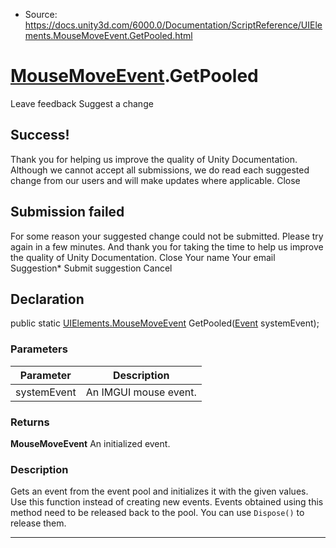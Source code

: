 * Source: https://docs.unity3d.com/6000.0/Documentation/ScriptReference/UIElements.MouseMoveEvent.GetPooled.html

#  [MouseMoveEvent](https://docs.unity3d.com/6000.0/Documentation/ScriptReference/UIElements.MouseMoveEvent.html).GetPooled
Leave feedback
Suggest a change
## Success!
Thank you for helping us improve the quality of Unity Documentation. Although we cannot accept all submissions, we do read each suggested change from our users and will make updates where applicable.
Close
## Submission failed
For some reason your suggested change could not be submitted. Please <a>try again</a> in a few minutes. And thank you for taking the time to help us improve the quality of Unity Documentation.
Close
Your name Your email Suggestion* Submit suggestion
Cancel
## Declaration
public static [UIElements.MouseMoveEvent](https://docs.unity3d.com/6000.0/Documentation/ScriptReference/UIElements.MouseMoveEvent.html) GetPooled([Event](https://docs.unity3d.com/6000.0/Documentation/ScriptReference/Event.html) systemEvent); 
### Parameters
Parameter | Description  
---|---  
systemEvent | An IMGUI mouse event.  
### Returns
**MouseMoveEvent** An initialized event. 
### Description
Gets an event from the event pool and initializes it with the given values. Use this function instead of creating new events. Events obtained using this method need to be released back to the pool. You can use `Dispose()` to release them. 
* * *
